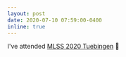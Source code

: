 ```yaml
---
layout: post
date: 2020-07-10 07:59:00-0400
inline: true
---
```


I've attended [MLSS 2020 Tuebingen](http://mlss.tuebingen.mpg.de/2020/) 🏫
